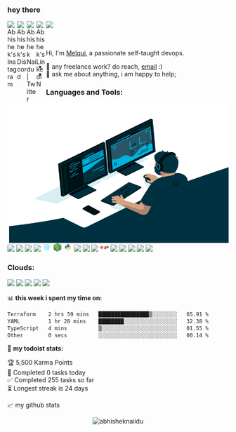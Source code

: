 ### hey there

<a href="https://www.instagram.com/rayleshh/">
  <img align="left" alt="Abhishek's Instagram" width="22px" src="https://raw.githubusercontent.com/hussainweb/hussainweb/main/icons/instagram.png" />
</a>
<a href="https://discord.gg/XTW52Kt">
  <img align="left" alt="Abhishek's Discord" width="22px" src="https://raw.githubusercontent.com/peterthehan/peterthehan/master/assets/discord.svg" />
</a>
<a href="https://twitter.com/rayleshh">
  <img align="left" alt="Abhishek Naidu | Twitter" width="22px" src="https://raw.githubusercontent.com/peterthehan/peterthehan/master/assets/twitter.svg" />
</a>
<a href="https://www.linkedin.com/in/m-bernardes-ti/">
  <img align="left" alt="Abhishek's LinkedIN" width="22px" src="https://raw.githubusercontent.com/peterthehan/peterthehan/master/assets/linkedin.svg" />
</a>

![](https://visitor-badge.glitch.me/badge?page_id=rayleshh.rayleshh)

<br />

Hi, I'm [Melqui](https://www.linkedin.com/in/m-bernardes-ti/), a passionate self-taught devops.

  <img align="right" alt="GIF" src="https://raw.githubusercontent.com/rayleshh/rayleshh/main/code.gif" width="500" height="320" />
  
- 💼 any freelance work? do reach, [email](mailto:melqui@b2tech.com.br) :)
- 💬 ask me about anything, i am happy to help;

<h3 align="left">Languages and Tools:</h3>

<code><img height="20" src="https://cdn.svgporn.com/logos/kubernetes.svg"></code>
<code><img height="20" src="https://camo.githubusercontent.com/1bc35196813b8719aef0d55b3d78b4b2de664c70461bd0a83d072823309bb642/68747470733a2f2f63646e2e737667706f726e2e636f6d2f6c6f676f732f6172676f2d69636f6e2e737667"></code>
<code><img height="20" src="https://camo.githubusercontent.com/1bde4f75fd9ed31f80fe34140201a2b642ccdf2ce61c3164f85cb50f87fef94f/68747470733a2f2f63646e2e737667706f726e2e636f6d2f6c6f676f732f68656c6d2e737667"></code>
<code><img height="20" src="https://cdn.svgporn.com/logos/terraform-icon.svg"></code>
<code><img height="20" src="https://raw.githubusercontent.com/github/explore/80688e429a7d4ef2fca1e82350fe8e3517d3494d/topics/react/react.png"></code>
<code><img height="20" src="https://raw.githubusercontent.com/github/explore/80688e429a7d4ef2fca1e82350fe8e3517d3494d/topics/nodejs/nodejs.png"></code>
<code><img height="20" src="https://raw.githubusercontent.com/github/explore/80688e429a7d4ef2fca1e82350fe8e3517d3494d/topics/python/python.png"></code>
<code><img height="20" src="https://cdn.svgporn.com/logos/mysql.svg"></code>
<code><img height="20" src="https://cdn.svgporn.com/logos/postgresql.svg"></code>
<code><img height="20" src="https://cdn.svgporn.com/logos/adonisjs-icon.svg"></code>
<code><img height="20" src="https://raw.githubusercontent.com/github/explore/80688e429a7d4ef2fca1e82350fe8e3517d3494d/topics/git/git.png"></code>
<code><img height="20" src="https://cdn.svgporn.com/logos/gopher.svg"></code>
<code><img height="20" src="https://cdn.svgporn.com/logos/nestjs.svg"></code>
<code><img height="20" src="https://cdn.svgporn.com/logos/elasticsearch.svg"></code>
<code><img height="20" src="https://cdn.svgporn.com/logos/new-relic.svg"></code>
<code><img height="20" src="https://cdn.svgporn.com/logos/datadog.svg"></code>

<h3 align="left">Clouds:</h3>

<code><img height="20" src="https://cdn.svgporn.com/logos/aws.svg"></code>
<code><img height="20" src="https://cdn.svgporn.com/logos/google-cloud.svg"></code>
<code><img height="20" src="https://cdn.svgporn.com/logos/microsoft-azure.svg"></code>
<code><img height="20" src="https://cdn.svgporn.com/logos/digital-ocean.svg"></code>
<code><img height="20" src="https://d3njjcbhbojbot.cloudfront.net/api/utilities/v1/imageproxy/https://coursera-course-photos.s3.amazonaws.com/c1/6c898e21d24af7a466c0d82159a62d/cloud-essentials-logo3.png?auto=format%2Ccompress&dpr=1"></code>

📊 **this week i spent my time on:**

<!--START_SECTION:waka-->

```text
Terraform    2 hrs 59 mins   ████████████████▒░░░░░░░░   65.91 %
YAML         1 hr 28 mins    ████████░░░░░░░░░░░░░░░░░   32.38 %
TypeScript   4 mins          ▒░░░░░░░░░░░░░░░░░░░░░░░░   01.55 %
Other        0 secs          ░░░░░░░░░░░░░░░░░░░░░░░░░   00.14 %
```

<!--END_SECTION:waka-->

🚧 **my todoist stats:**
<!-- TODO-IST:START -->
🏆  5,500 Karma Points           
🌸  Completed 0 tasks today           
✅  Completed 255 tasks so far           
⏳  Longest streak is 24 days
<!-- TODO-IST:END -->

📈 my github stats

<p align="center"> <img src="https://github-readme-stats.vercel.app/api?username=rayleshh&show_icons=true&theme=gotham" alt="abhisheknaiidu" />
